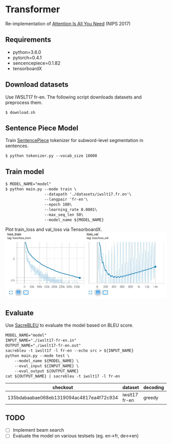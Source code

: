 # Transformer
Re-implementation of [Attention Is All You Need](https://arxiv.org/abs/1706.03762) (NIPS 2017)

## Requirements
- python=3.6.0
- pytorch=0.4.1
- sencencepiece=0.1.82
- tensorboardX

## Download datasets
Use IWSLT17 fr-en. The following script downloads datasets and preprocess them.
```
$ download.sh
```

## Sentence Piece Model
Train [SentencePiece](https://github.com/google/sentencepiece) tokenizer for subword-level segmentation in sentences.
```
$ python tokenizer.py --vocab_size 16000
```

## Train model
```
$ MODEL_NAME="model"
$ python main.py --mode train \
                 --datapath './datasets/iwslt17.fr.en'\
                 --langpair 'fr-en'\
                 --epoch 100\
                 --learning_rate 0.0001\
                 --max_seq_len 50\
                 --model_name ${MODEL_NAME}
```

Plot train_loss and val_loss via TensorboardX.
![Alt text](./images/result_20200102.jpg)

## Evaluate
Use [SacreBLEU](https://github.com/mjpost/sacreBLEU) to evaluate the model based on BLEU score.
```
MODEL_NAME="model"
INPUT_NAME="./iwslt17-fr-en.in"
OUTPUT_NAME="./iwslt17-fr-en.out"
sacrebleu -t iwslt17 -l fr-en --echo src > ${INPUT_NAME}
python main.py --mode test \
    --model_name ${MODEL_NAME} \
    --eval_input ${INPUT_NAME} \
    --eval_output ${OUTPUT_NAME}
cat ${OUTPUT_NAME} | sacrebleu -t iwslt17 -l fr-en
```

| checkout                                 | dataset       | decoding | BLEU |
|------------------------------------------|---------------|----------|------|
| 135bdabaabae068eb1319094ac4817ea4f72c934 | iwslt17 fr-en | greedy   | 30.7 |

## TODO

- [ ] Implement beam search
- [ ] Evaluate the model on various testsets (eg. en->fr, de<->en)